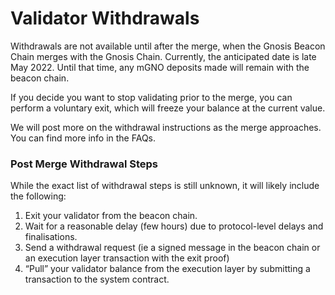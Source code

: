 # Validator Withdrawals

Withdrawals are not available until after the merge, when the Gnosis Beacon Chain merges with the Gnosis Chain. Currently, the anticipated date is late May 2022. Until that time, any mGNO deposits made will remain with the beacon chain.

If you decide you want to stop validating prior to the merge, you can perform a voluntary exit, which will freeze your balance at the current value.&#x20;

We will post more on the withdrawal instructions as the merge approaches. You can find more info in the FAQs.

### Post Merge Withdrawal Steps

While the exact list of withdrawal steps is still unknown, it will likely include the following:

1. Exit your validator from the beacon chain.
2. Wait for a reasonable delay (few hours) due to protocol-level delays and finalisations.
3. Send a withdrawal request (ie a signed message in the beacon chain or an execution layer transaction with the exit proof)
4. “Pull” your validator balance from the execution layer by submitting a transaction to the system contract.
